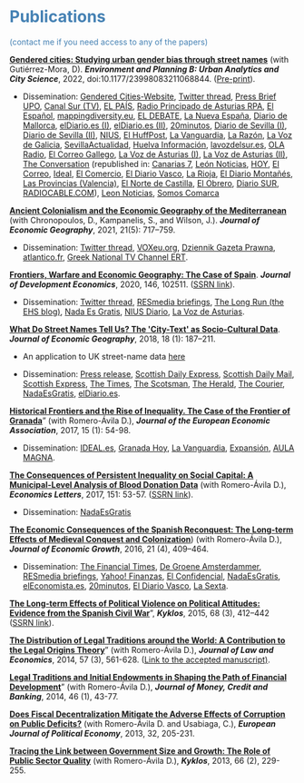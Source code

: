 # <span style="color:steelblue"> Publications </span>
<span style="color:steelblue"> (contact me if you need access to any of the papers) </span>

[**Gendered cities: Studying urban gender bias through street names**](https://doi.org/10.1177/23998083211068844) (with Gutiérrez-Mora, D). ***Environment and Planning B: Urban Analytics and City Science***, 2022, doi:10.1177/23998083211068844. ([Pre-print](https://osf.io/b9n4k/)).

* Dissemination: [Gendered Cities-Website](https://en.stnameslab.com/gendered-cities/), [Twitter thread](https://twitter.com/OtoPeralias/status/1368181433886535688), [Press Brief UPO](https://www.upo.es/diario/ciencia/2022/09/el-callejero-espanol-radiografiado-solo-un-127-de-las-calles-tiene-nombre-de-mujer/), [Canal Sur (TV)](https://youtu.be/lpULSbgtWjM), [EL PAÍS](https://elpais.com/ciencia/2021-06-30/el-machismo-esta-en-las-calles.html), [Radio Principado de Asturias RPA](https://youtu.be/SCiFa6zMKjU), [El Español](https://www.elespanol.com/mujer/actualidad/20210708/machismo-callejero-espanol-calles-nombre-mujer-estudio/594691482_0.html), [mappingdiversity.eu](https://mappingdiversity.eu/), [EL DEBATE](https://www.eldebate.com/sociedad/20220922/cervantes-colon-clara-campoamor-personajes-han-dedicado-mas-calles-espana_61013.html), [La Nueva España](https://www.lne.es/opinion/2021/11/07/expulsadas-calles-59225313.html), [Diario de Mallorca](https://www.diariodemallorca.es/opinion/2021/11/15/expulsadas-calles-59526392.html), [elDiario.es (I)](https://www.eldiario.es/andalucia/radiografia-callejero-espanol-12-7-calles-nombre-mujer_1_9543698.html), [elDiario.es (II)](https://cordopolis.eldiario.es/cordoba-hoy/local/cordoba-tercera-ciudad-espana-mayor-presencia-nombres-mujeres-calles_1_9552208.html), [20minutos](https://www.20minutos.es/noticia/5061200/0/estudio-revela-que-solo-un-12-7-del-callejero-espanol-tiene-nombre-de-mujer/), [Diario de Sevilla (I)](https://www.diariodesevilla.es/sevilla/nombres-mujeres-callejero-Sevilla_0_1721828950.html), [Diario de Sevilla (II)](https://www.diariodesevilla.es/sociedad/Callejero-nombres-Mujer-Estudio-Olavide_0_1722128154.html), [NIUS](https://www.niusdiario.es/espana/andalucia/20220919/solo-una-cada-diez-calles-nombre-mujer-espana_18_07490512.html), [El HuffPost](https://www.huffingtonpost.es/entry/el-machismo-del-callejero-espanol-solo-un-127-tiene-nombre-de-mujer_es_632837b3e4b027aa4067a383), [La Vanguardia](https://www.lavanguardia.com/local/sevilla/20220919/8535041/estudio-upo-revela-12-7-calles-nombre-mujer.html), [La Razón](https://www.larazon.es/andalucia/20220919/w5ilide5ezgjfb6x5c5fmt2kqi.html), [La Voz de Galicia](https://www.lavozdegalicia.es/noticia/sociedad/2022/09/19/solo-127-callejero-espanol-nombre-mujer/00031663581285016290501.htm), [SevillaActualidad](https://www.sevillaactualidad.com/espana/496964-solo-el-127-del-callejero-espanol-tiene-nombre-de-mujer/), [Huelva Información](https://www.huelvainformacion.es/huelva/Huelva-calles-nombre-Andalucia-mujer_0_1722128545.html), [lavozdelsur.es](https://www.lavozdelsur.es/actualidad/sociedad/calles-son-hombres-estudio-upo-revela-solo-127-tienen-nombre-mujer_283036_102.html), [OLA Radio](https://www.emartv.es/2022/09/26/genero-calles-mujer/), [El Correo Gallego](https://www.elcorreogallego.es/galicia/galicia-entre-las-comunidades-con-mas-igualdad-en-sus-calles-BA12214360), [La Voz de Asturias (I)](https://www.lavozdeasturias.es/noticia/viral/2022/09/23/gijon-ciudad-espana-mayor-presencia-mujeres-calles/00031663927706609934443.htm), [La Voz de Asturias (II)](https://www.lavozdeasturias.es/noticia/agora/2021/12/23/rebelion-contral-machismu-alcalde-duvieu-so-corporacion/00031640261651396141641.htm), [The Conversation](https://theconversation.com/el-callejero-espanol-no-tiene-nombre-de-mujer-191092) (republished in: [Canarias 7](https://www.canarias7.es/sociedad/callejero-espanol-nombre-20221013083525-ntrc.html), [León Noticias](https://www.leonoticias.com/sociedad/callejero-espanol-nombre-20221013083525-ntrc.html), [HOY](https://www.hoy.es/sociedad/callejero-espanol-nombre-20221013083525-ntrc.html), [El Correo](https://www.elcorreo.com/sociedad/callejero-espanol-nombre-20221013083525-ntrc.html), [Ideal](https://www.ideal.es/sociedad/callejero-espanol-nombre-20221013083525-ntrc.html), [El Comercio](https://www.elcomercio.es/sociedad/callejero-espanol-nombre-20221013083525-ntrc.html), [El Diario Vasco](https://www.diariovasco.com/sociedad/callejero-espanol-nombre-20221013083525-ntrc.html), [La Rioja](https://www.larioja.com/sociedad/callejero-espanol-nombre-20221013083525-ntrc.html), [El Diario Montañés](https://www.eldiariomontanes.es/sociedad/callejero-espanol-nombre-20221013083525-ntrc.html), [Las Provincias (Valencia)](https://www.lasprovincias.es/sociedad/callejero-espanol-nombre-20221013083525-ntrc.html), [El Norte de Castilla](https://www.elnortedecastilla.es/sociedad/callejero-espanol-nombre-20221013083525-ntrc.html), [El Obrero](https://elobrero.es/opinion/96672-el-callejero-espa%C3%B1ol-no-tiene-nombre-de-mujer.html), [Diario SUR](https://www.diariosur.es/sociedad/callejero-espanol-nombre-20221013083525-ntrc.html), [RADIOCABLE.COM](https://www.radiocable.com/callejero-esp-nombre-mujer120.html)), [Leon Noticias](https://www.leonoticias.com/leon/calles-leon-nombre-mujer-callejero-20221014135734-nt.html), [Somos Comarca](https://www.somoscomarca.es/articulo/obarco/calles-nombre-femenino/20221014221020137361.html)

[**Ancient Colonialism and the Economic Geography of the Mediterranean**](https://academic.oup.com/joeg/advance-article/doi/10.1093/jeg/lbaa028/6043095?guestAccessKey=5df7fe12-7201-488b-a282-a9b02ee0a328) (with Chronopoulos, D., Kampanelis, S., and Wilson, J.). ***Journal of Economic Geography***, 2021, 21(5): 717–759.

* Dissemination: [Twitter thread](https://twitter.com/OtoPeralias/status/1343498604972044291), [VOXeu.org](https://voxeu.org/article/economic-impact-ancient-colonisation), [Dziennik Gazeta Prawna](https://biznes.gazetaprawna.pl/artykuly/8079833,determinizm-w-historii-kolonizacja-wos.html), [atlantico.fr](https://atlantico.fr/article/decryptage/grecs-etrusques-pheniciens---quand-l-impact-de-colonisations-multimillenaires-se-revele-positif-aujourd-hui-pour-les-zones-concernees-daniel-oto-peralias), [Greek National TV Channel ERT](https://youtu.be/lAYjRQwB-F4).

[**Frontiers, Warfare and Economic Geography: The Case of Spain**](https://doi.org/10.1016/j.jdeveco.2020.102511). ***Journal of Development Economics***, 2020, 146, 102511. ([SSRN link](https://papers.ssrn.com/sol3/papers.cfm?abstract_id=2930860)).

* Dissemination: [Twitter thread](https://twitter.com/OtoPeralias/status/1270290096105938946), [RESmedia briefings](https://www.res.org.uk/resources-page/medieval-origins-of-spain--s-economic-geography.html), [The Long Run (the EHS blog)](https://ehsthelongrun.net/2018/05/22/medieval-origins-of-spains-economic-geography/), [Nada Es Gratis](https://nadaesgratis.es/admin/las-raices-historicas-de-los-patrones-de-poblamiento-en-espana), [NIUS Diario](https://www.niusdiario.es/sociedad/anomalia-europea-espana-vacia-origen-reconquista-causa-poblacion-baja-densidad_18_3006420026.html), [La Voz de Asturias](https://www.lavozdeasturias.es/noticia/asturias/2020/09/18/influyo-reconquista-densidad-poblacion-asturias/00031600450243951465609.htm).

[**What Do Street Names Tell Us? The 'City-Text' as Socio-Cultural Data**](https://doi.org/10.1093/jeg/lbx030). ***Journal of Economic Geography***, 2018, 18 (1): 187–211.  

* An application to UK street-name data [here](https://papers.ssrn.com/sol3/papers.cfm?abstract_id=3063381)

* Dissemination: [Press release](https://news.st-andrews.ac.uk/archive/street-names-indicate-how-scottish-you-feel/), [Scottish Daily Express](https://www.express.co.uk/scotland/880107/Street-name-Scotland-research-academics), [Scottish Daily Mail](https://www.pressreader.com/uk/scottish-daily-mail/20171116/281874413697570), [Scottish Express](https://www.express.co.uk/scotland/880107/Street-name-Scotland-research-academics), [The Times](https://www.thetimes.co.uk/article/a-street-name-can-affect-how-scottish-you-feel-766knbjj8), [The Scotsman](https://www.scotsman.com/news/uk-news/research-finds-your-street-name-shows-how-scottish-you-feel-594770), [The Herald](https://www.heraldscotland.com/news/15662442.st-andrews-university-research-shows-british-street-names-make-residents-feel-less-scottish/), [The Courier](https://www.thecourier.co.uk/fp/news/local/fife/545546/british-street-names-influence-scottish-identity/), [NadaEsGratis](https://nadaesgratis.es/admin/que-nos-dicen-los-nombres-de-las-calles-y-por-que-es-interesante-para-las-ciencias-sociales), [elDiario.es](https://www.eldiario.es/economia/bbva-logro-llamar-calle-azul-vias-cambiaron-nombre-motivos-economicos_1_6151703.html).

[**Historical Frontiers and the Rise of Inequality. The Case of the Frontier of Granada**](https://doi.org/10.1093/jeea/jvw004)” (with Romero-Ávila D.), ***Journal of the European Economic Association***, 2017, 15 (1): 54-98.

* Dissemination: [IDEAL.es](https://www.ideal.es/granada/201702/16/estudio-dice-frontera-reino-20170216181445.html), [Granada Hoy](https://www.granadahoy.com/vivir/desigual-herencia-BReino-NazariB_0_1112588801.html), [La Vanguardia](https://www.lavanguardia.com/local/sevilla/20170216/4273534379/estudio-constata-frontera-reino-de-granada-genero-desigualdades-en-andalucia.html), [Expansión](https://drive.google.com/file/d/17oZomPe-HTcHzFBLk7JRmagiX4Oq5vSj/view?usp=sharing), [AULA MAGNA](https://www.aulamagna.com.es/analizan-los-efectos-de-la-frontera-de-granada/).

[**The Consequences of Persistent Inequality on Social Capital: A Municipal-Level Analysis of Blood Donation Data**](https://doi.org/10.1016/j.econlet.2016.11.037) (with Romero-Ávila D.), ***Economics Letters***, 2017, 151: 53-57. ([SSRN link](https://papers.ssrn.com/sol3/papers.cfm?abstract_id=2876530)).

* Dissemination: [NadaEsGratis](https://nadaesgratis.es/admin/desigualdad-y-capital-social)

[**The Economic Consequences of the Spanish Reconquest: The Long-term Effects of Medieval Conquest and Colonization**](https://link.springer.com/epdf/10.1007/s10887-016-9132-9?author_access_token=IS7RoBJm31_HDLgtHrAGHfe4RwlQNchNByi7wbcMAY4GJZuXH_mmfoR4foSqObl9AulgYLLhpDsZj6_1tt7NIV4B8u7cnpUacOjDCUS4P3nCleZ7RNQT9DJK5P0nD9eYk2MGSQ_AGObuSx2rt4E2jQ%3D%3D)) (with Romero-Ávila D.), ***Journal of Economic Growth***, 2016, 21 (4), 409–464.

* Dissemination: [The Financial Times](https://www.ft.com/content/a5d5cca8-ef6f-11e5-aff5-19b4e253664a#axzz43q3m2uSV), [De Groene Amsterdammer](https://www.groene.nl/artikel/de-grootgrondbezitters-houden-zuid-spanje-arm), [RESmedia briefings](https://www.res.org.uk/resources-page/deep-historical-roots-of-modern-inequality--how-the-reconquista-still--shapes-spain--s-economy.html), [Yahoo! Finanzas](https://es.finance.yahoo.com/noticias/la-reconquista-sur-mas-pobre-que-el-norte-105717775.html), [El Confidencial](https://www.elconfidencial.com/economia/2019-10-24/desigualdad-economica-espanola-reconquista-614_2295091/), [NadaEsGratis](https://nadaesgratis.es/fran-beltran/instituciones-desigualdad-y-desarrollo-economico-en-el-muy-largo-plazo-edicion-espanola), [elEconomista.es](https://www.eleconomista.es/espana/noticias/7675741/06/16/Un-estudio-de-la-UPO-establece-que-las-diferencias-provinciales-de-renta-en-Espana-provienen-de-la-Reconquista.html), [20minutos](https://www.20minutos.es/noticia/2786877/0/estudio-upo-establece-que-diferencias-provinciales-renta-espana-provienen-reconquista/), [El Diario Vasco](https://blogs.diariovasco.com/ekonomiaren-plaza/2017/03/07/las-diferencias-de-renta-entre-las-comunidades-autonomas-y-la-velocidad-de-la-reconquista/), [La Sexta](https://www.lasexta.com/noticias/nacional/elecciones-andalucia/economia-divide-dos-espanas-que-estan-andalucia-pueblos-mas-pobres_202206046299d0621d1a9700019dc7e4.html).

[**The Long-term Effects of Political Violence on Political Attitudes: Evidence from the Spanish Civil War**](https://doi.org/10.1111/kykl.12089)”, ***Kyklos***, 2015, 68 (3), 412–442 ([SSRN link](https://papers.ssrn.com/sol3/papers.cfm?abstract_id=2597118)).

[**The Distribution of Legal Traditions around the World: A Contribution to the Legal Origins Theory**](https://www.jstor.org/stable/10.1086/676556)” (with Romero-Ávila D.), ***Journal of Law and Economics***, 2014, 57 (3), 561-628. ([Link to the accepted manuscript)](https://research-repository.st-andrews.ac.uk/handle/10023/7408).

[**Legal Traditions and Initial Endowments in Shaping the Path of Financial Development**](https://onlinelibrary.wiley.com/doi/pdf/10.1111/jmcb.12097)” (with Romero-Ávila D.), ***Journal of Money, Credit and Banking***, 2014, 46 (1), 43-77.

[**Does Fiscal Decentralization Mitigate the Adverse Effects of Corruption on Public Deficits?**](https://doi.org/10.1016/j.ejpoleco.2013.07.005 "Persistent link using digital object identifier") (with Romero-Ávila D. and Usabiaga, C.), ***European Journal of Political Economy***, 2013, 32, 205-231.

[**Tracing the Link between Government Size and Growth: The Role of Public Sector Quality**](https://doi.org/10.1111/kykl.12019) (with Romero-Ávila D.), ***Kyklos***, 2013, 66 (2), 229-255.
